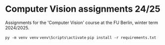# Computer Vision assignments 24/25

Assignments for the 'Computer Vision' course at the FU Berlin, winter term 2024/2025.

`py -m venv venv`
`venv\Scripts\activate`
`pip install -r requirements.txt`

